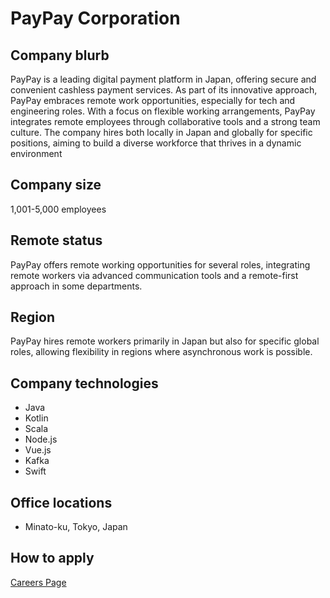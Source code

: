 # PayPay Corporation

## Company blurb

PayPay is a leading digital payment platform in Japan, offering secure and convenient cashless payment services. As part of its innovative approach, PayPay embraces remote work opportunities, especially for tech and engineering roles. With a focus on flexible working arrangements, PayPay integrates remote employees through collaborative tools and a strong team culture. The company hires both locally in Japan and globally for specific positions, aiming to build a diverse workforce that thrives in a dynamic environment

## Company size

1,001-5,000 employees

## Remote status

PayPay offers remote working opportunities for several roles, integrating remote workers via advanced communication tools and a remote-first approach in some departments.  

## Region

PayPay hires remote workers primarily in Japan but also for specific global roles, allowing flexibility in regions where asynchronous work is possible.  

## Company technologies

- Java
- Kotlin
- Scala
- Node.js
- Vue.js
- Kafka
- Swift


## Office locations

- Minato-ku, Tokyo, Japan

## How to apply

[Careers Page](https://about.paypay.ne.jp/career/en/)